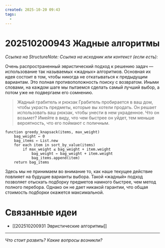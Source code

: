 ```yaml
---
created: 2025-10-20 09:43
tags:
  - 
---
```

# 202510200943 Жадные алгоритмы

*Ссылка на StructureNote:*
*Ссылка на исходник или контекст (если есть):* 

Очень распространенный эвристический подход к решению задач — использование так называемых «жадных» алгоритмов. Основная их идея состоит в том, чтобы никогда не откатываться к предыдущим вариантам. Это полная противоположность поиску с возвратом. Иными словами, на каждом шаге мы пытаемся сделать самый лучший выбор, а потом уже не подвергаем его сомнению.

> Жадный грабитель и рюкзак Грабитель пробирается в ваш дом, чтобы украсть предметы, которые вы хотели продать. Он решает использовать ваш рюкзак, чтобы унести в нем украденное. Что он возьмет? Имейте в виду, что чем быстрее он уйдет, тем меньше вероятность, что его поймают с поличным.

```
function greedy_knapsack(items, max_weight)
    bag_weight ← 0
    bag_items ← List.new
    for each item in sort_by_value(items)
        if max_weight ≤ bag_weight + item.weight
            bag_weight ← bag_weight + item.weight
            bag_items.append(item)
    return bag_items
```

Здесь мы не принимаем во внимание то, как наше текущее действие повлияет на будущие варианты выбора. Такой «жадный» подход позволяет отыскать подборку предметов намного быстрее, чем метод полного перебора. Однако он не дает никакой гарантии, что общая стоимость подборки окажется максимальной.

# Связанные идеи

- [[202510200931 Эвристические алгоритмы]]
---

*Что стоит развить? Какие вопросы возникли?*
